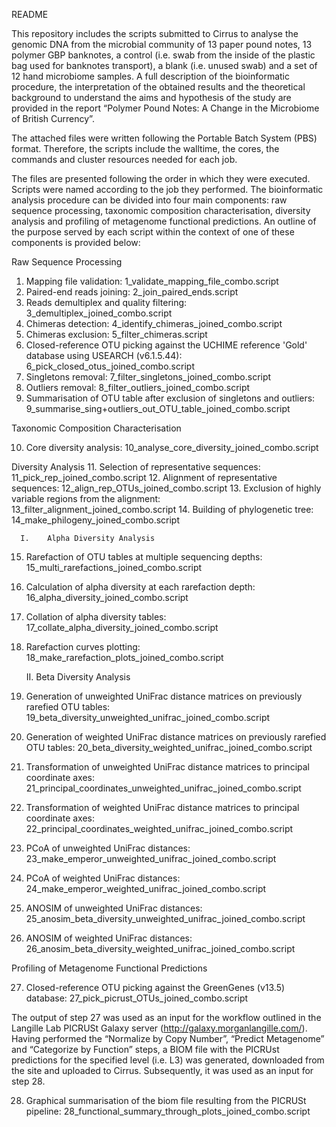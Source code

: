 README

This repository includes the scripts submitted to Cirrus to analyse the genomic DNA from the microbial community of 13 paper pound notes, 13 polymer GBP banknotes, a control (i.e. swab from the inside of the plastic bag used for banknotes transport), a blank (i.e. unused swab) and a set of 12 hand microbiome samples. A full description of the bioinformatic procedure, the interpretation of the obtained results and the theoretical background to understand the aims and hypothesis of the study are provided in the report “Polymer Pound Notes: A Change in the Microbiome of British Currency”.

The attached files were written following the Portable Batch System (PBS) format. Therefore, the scripts include the walltime, the cores, the commands and cluster resources needed for each job. 

The files are presented following the order in which they were executed. Scripts were named according to the job they performed. The bioinformatic analysis procedure can be divided into four main components: raw sequence processing, taxonomic composition characterisation, diversity analysis and profiling of metagenome functional predictions. An outline of the purpose served by each script within the context of one of these components is provided below:

Raw Sequence Processing

1.	Mapping file validation: 1_validate_mapping_file_combo.script
2.	Paired-end reads joining: 2_join_paired_ends.script
3.	Reads demultiplex and quality filtering: 3_demultiplex_joined_combo.script
4.	Chimeras detection: 4_identify_chimeras_joined_combo.script
5.	Chimeras exclusion: 5_filter_chimeras.script
6.	Closed-reference OTU picking against the UCHIME reference 'Gold' database using USEARCH (v6.1.5.44): 6_pick_closed_otus_joined_combo.script
7.	Singletons removal: 7_filter_singletons_joined_combo.script
8.	Outliers removal: 8_filter_outliers_joined_combo.script
9.	Summarisation of OTU table after exclusion of singletons and outliers: 9_summarise_sing+outliers_out_OTU_table_joined_combo.script

Taxonomic Composition Characterisation

10.	Core diversity analysis: 10_analyse_core_diversity_joined_combo.script

Diversity Analysis
11.	Selection of representative sequences: 11_pick_rep_joined_combo.script
12.	Alignment of representative sequences: 12_align_rep_OTUs_joined_combo.script 
13.	Exclusion of highly variable regions from the alignment: 13_filter_alignment_joined_combo.script
14.	Building of phylogenetic tree: 14_make_philogeny_joined_combo.script

      I.	Alpha Diversity Analysis

15.	Rarefaction of OTU tables at multiple sequencing depths: 15_multi_rarefactions_joined_combo.script
16.	Calculation of alpha diversity at each rarefaction depth: 16_alpha_diversity_joined_combo.script
17.	Collation of alpha diversity tables: 17_collate_alpha_diversity_joined_combo.script
18.	Rarefaction curves plotting: 18_make_rarefaction_plots_joined_combo.script

      II.	Beta Diversity Analysis

19.	Generation of unweighted UniFrac distance matrices on previously rarefied OTU tables: 19_beta_diversity_unweighted_unifrac_joined_combo.script
20.	Generation of weighted UniFrac distance matrices on previously rarefied OTU tables: 20_beta_diversity_weighted_unifrac_joined_combo.script
21.	Transformation of unweighted UniFrac distance matrices to principal coordinate axes: 21_principal_coordinates_unweighted_unifrac_joined_combo.script
22.	Transformation of weighted UniFrac distance matrices to principal coordinate axes: 22_principal_coordinates_weighted_unifrac_joined_combo.script
23.	PCoA of unweighted UniFrac distances: 23_make_emperor_unweighted_unifrac_joined_combo.script
24.	PCoA of weighted UniFrac distances: 24_make_emperor_weighted_unifrac_joined_combo.script
25.	ANOSIM of unweighted UniFrac distances: 25_anosim_beta_diversity_unweighted_unifrac_joined_combo.script
26.	ANOSIM of weighted UniFrac distances: 26_anosim_beta_diversity_weighted_unifrac_joined_combo.script

Profiling of Metagenome Functional Predictions

27.	Closed-reference OTU picking against the GreenGenes (v13.5) database: 27_pick_picrust_OTUs_joined_combo.script

The output of step 27 was used as an input for the workflow outlined in the Langille Lab PICRUSt Galaxy server (http://galaxy.morganlangille.com/). Having performed the “Normalize by Copy Number”, “Predict Metagenome” and “Categorize by Function” steps, a BIOM file with the PICRUst predictions for the specified level (i.e. L3) was generated, downloaded from the site and uploaded to Cirrus. Subsequently, it was used as an input for step 28.

28.	Graphical summarisation of the biom file resulting from the PICRUSt pipeline: 28_functional_summary_through_plots_joined_combo.script 
